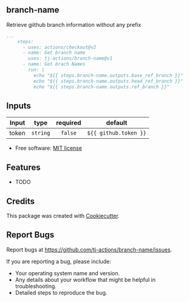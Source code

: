 branch-name
-----------

Retrieve giithub branch information without any prefix

```yaml
...
    steps:
      - uses: actions/checkout@v2
      - name: Get branch name
        uses: tj-actions/branch-name@v1
      - name: Get brach Names
        run: |
          echo "${{ steps.branch-name.outputs.base_ref_branch }}"
          echo "${{ steps.branch-name.outputs.head_ref_branch }}"
          echo "${{ steps.branch-name.outputs.ref_branch }}"
```


## Inputs

|   Input       |    type    |  required     |  default             | 
|:-------------:|:-----------:|:-------------:|:---------------------:|
| token         |  `string`   |    `false`    | `${{ github.token }}` |



* Free software: [MIT license](LICENSE)

Features
--------

* TODO


Credits
-------

This package was created with [Cookiecutter](https://github.com/cookiecutter/cookiecutter).



Report Bugs
-----------

Report bugs at https://github.com/tj-actions/branch-name/issues.

If you are reporting a bug, please include:

* Your operating system name and version.
* Any details about your workflow that might be helpful in troubleshooting.
* Detailed steps to reproduce the bug.

